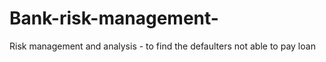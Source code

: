 # Bank-risk-management-
Risk management and analysis - to find the defaulters not able to pay loan 
